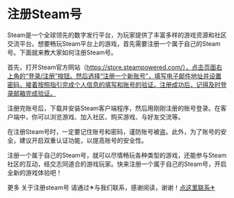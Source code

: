 # 注册Steam号

Steam是一个全球领先的数字发行平台，为玩家提供了丰富多样的游戏资源和社区交流平台。想要畅玩Steam平台上的游戏，首先需要注册一个属于自己的Steam号。下面就来教大家如何注册Steam号。

首先，打开Steam官方网站（https://store.steampowered.com/），点击页面右上角的“登录/注册”按钮。然后选择“注册一个新账号”，填写电子邮件地址并设置密码，接着按照指引完成个人信息的填写和账号的验证。注册成功后，记得及时登录邮箱完成验证。

注册完账号后，下载并安装Steam客户端程序，然后用刚刚注册的账号登录。在客户端中，你可以浏览游戏、加入社区、购买游戏、与好友交流等。

在注册Steam号时，一定要记住账号和密码，谨防账号被盗。此外，为了账号的安全，建议开启双重认证功能，以提高账号的安全性。

注册一个属于自己的Steam号，就可以尽情畅玩各种类型的游戏，还能参与Steam社区的互动，结交志同道合的游戏玩家。快来注册一个属于自己的Steam号，开启全新的游戏体验吧！

更多 关于注册steam号 请通过✈与我们联系，感谢阅读，谢谢！[点这里联系✈](https://gg.k02.cc)
